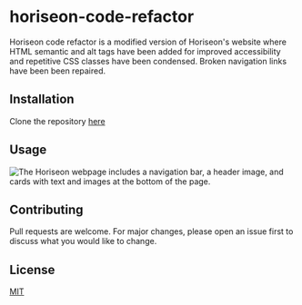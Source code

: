 # horiseon-code-refactor

Horiseon code refactor is a modified version of Horiseon's website where HTML semantic and alt tags have been added for improved accessibility and repetitive CSS classes have been condensed. Broken navigation links have been been repaired.


## Installation

Clone the repository [here](https://github.com/a-donati/horiseon-code-refactor.git)


## Usage

    
 ![The Horiseon webpage includes a navigation bar, a header image, and cards with text and images at the bottom of the page.](https://user-images.githubusercontent.com/94128491/146405528-d6f31fba-c804-4644-a810-4b5526762e45.png)

  

## Contributing

Pull requests are welcome. For major changes, please open an issue first to discuss what you would like to change.


## License
[MIT](https://choosealicense.com/licenses/mit/)